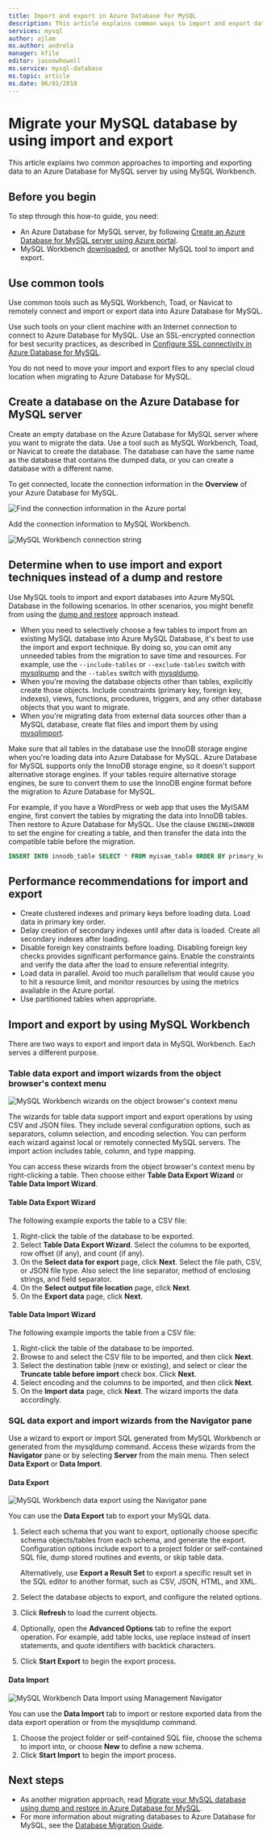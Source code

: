 ```yaml
---
title: Import and export in Azure Database for MySQL
description: This article explains common ways to import and export databases in Azure Database for MySQL, by using tools such as MySQL Workbench.
services: mysql
author: ajlam
ms.author: andrela
manager: kfile
editor: jasonwhowell
ms.service: mysql-database
ms.topic: article
ms.date: 06/01/2018
---
```


# Migrate your MySQL database by using import and export
This article explains two common approaches to importing and exporting data to an Azure Database for MySQL server by using MySQL Workbench. 

## Before you begin
To step through this how-to guide, you need:
- An Azure Database for MySQL server, by following [Create an Azure Database for MySQL server using Azure portal](quickstart-create-mysql-server-database-using-azure-portal.md).
- MySQL Workbench [downloaded](https://dev.mysql.com/downloads/workbench/), or another MySQL tool to import and export.

## Use common tools
Use common tools such as MySQL Workbench, Toad, or Navicat to remotely connect and import or export data into Azure Database for MySQL. 

Use such tools on your client machine with an Internet connection to connect to Azure Database for MySQL. Use an SSL-encrypted connection for best security practices, as described in [Configure SSL connectivity in Azure Database for MySQL](concepts-ssl-connection-security.md).

You do not need to move your import and export files to any special cloud location when migrating to Azure Database for MySQL. 

## Create a database on the Azure Database for MySQL server
Create an empty database on the Azure Database for MySQL server where you want to migrate the data. Use a tool such as MySQL Workbench, Toad, or Navicat to create the database. The database can have the same name as the database that contains the dumped data, or you can create a database with a different name.

To get connected, locate the connection information in the **Overview** of your Azure Database for MySQL.

![Find the connection information in the Azure portal](./media/concepts-migrate-import-export/1_server-overview-name-login.png)

Add the connection information to MySQL Workbench.

![MySQL Workbench connection string](./media/concepts-migrate-import-export/2_setup-new-connection.png)

## Determine when to use import and export techniques instead of a dump and restore
Use MySQL tools to import and export databases into Azure MySQL Database in the following scenarios. In other scenarios, you might benefit from using the [dump and restore](concepts-migrate-dump-restore.md) approach instead. 

- When you need to selectively choose a few tables to import from an existing MySQL database into Azure MySQL Database, it's best to use the import and export technique.  By doing so, you can omit any unneeded tables from the migration to save time and resources. For example, use the `--include-tables` or `--exclude-tables` switch with [mysqlpump](https://dev.mysql.com/doc/refman/5.7/en/mysqlpump.html#option_mysqlpump_include-tables) and the `--tables` switch with [mysqldump](https://dev.mysql.com/doc/refman/5.7/en/mysqldump.html#option_mysqldump_tables).
- When you're moving the database objects other than tables, explicitly create those objects. Include constraints (primary key, foreign key, indexes), views, functions, procedures, triggers, and any other database objects that you want to migrate.
- When you're migrating data from external data sources other than a MySQL database, create flat files and import them by using [mysqlimport](https://dev.mysql.com/doc/refman/5.7/en/mysqlimport.html).

Make sure that all tables in the database use the InnoDB storage engine when you're loading data into Azure Database for MySQL. Azure Database for MySQL supports only the InnoDB storage engine, so it doesn't support alternative storage engines. If your tables require alternative storage engines, be sure to convert them to use the InnoDB engine format before the migration to Azure Database for MySQL. 

For example, if you have a WordPress or web app that uses the MyISAM engine, first convert the tables by migrating the data into InnoDB tables. Then restore to Azure Database for MySQL. Use the clause `ENGINE=INNODB` to set the engine for creating a table, and then transfer the data into the compatible table before the migration. 

   ```sql
   INSERT INTO innodb_table SELECT * FROM myisam_table ORDER BY primary_key_columns
   ```

## Performance recommendations for import and export
-	Create clustered indexes and primary keys before loading data. Load data in primary key order. 
-	Delay creation of secondary indexes until after data is loaded. Create all secondary indexes after loading. 
-	Disable foreign key constraints before loading. Disabling foreign key checks provides significant performance gains. Enable the constraints and verify the data after the load to ensure referential integrity.
-	Load data in parallel. Avoid too much parallelism that would cause you to hit a resource limit, and monitor resources by using the metrics available in the Azure portal. 
-	Use partitioned tables when appropriate.

## Import and export by using MySQL Workbench
There are two ways to export and import data in MySQL Workbench. Each serves a different purpose. 

### Table data export and import wizards from the object browser's context menu
![MySQL Workbench wizards on the object browser's context menu](./media/concepts-migrate-import-export/p1.png)

The wizards for table data support import and export operations by using CSV and JSON files. They include several configuration options, such as separators, column selection, and encoding selection. You can perform each wizard against local or remotely connected MySQL servers. The import action includes table, column, and type mapping. 

You can access these wizards from the object browser's context menu by right-clicking a table. Then choose either **Table Data Export Wizard** or **Table Data Import Wizard**. 

#### Table Data Export Wizard
The following example exports the table to a CSV file: 
1. Right-click the table of the database to be exported. 
2. Select **Table Data Export Wizard**. Select the columns to be exported, row offset (if any), and count (if any). 
3. On the **Select data for export** page, click **Next**. Select the file path, CSV, or JSON file type. Also select the line separator, method of enclosing strings, and field separator. 
4. On the **Select output file location** page, click **Next**. 
5. On the **Export data** page, click **Next**.

#### Table Data Import Wizard
The following example imports the table from a CSV file:
1. Right-click the table of the database to be imported. 
2. Browse to and select the CSV file to be imported, and then click **Next**. 
3. Select the destination table (new or existing), and select or clear the **Truncate table before import** check box. Click **Next**.
4. Select encoding and the columns to be imported, and then click **Next**. 
5. On the **Import data** page, click **Next**. The wizard imports the data accordingly.

### SQL data export and import wizards from the Navigator pane
Use a wizard to export or import SQL generated from MySQL Workbench or generated from the mysqldump command. Access these wizards from the **Navigator** pane or by selecting **Server** from the main menu. Then select **Data Export** or **Data Import**. 

#### Data Export
![MySQL Workbench data export using the Navigator pane](./media/concepts-migrate-import-export/p2.png)

You can use the **Data Export** tab to export your MySQL data. 
1. Select each schema that you want to export, optionally choose specific schema objects/tables from each schema, and generate the export. Configuration options include export to a project folder or self-contained SQL file, dump stored routines and events, or skip table data. 
 
   Alternatively, use **Export a Result Set** to export a specific result set in the SQL editor to another format, such as CSV, JSON, HTML, and XML. 
3. Select the database objects to export, and configure the related options.
4. Click **Refresh** to load the current objects.
5. Optionally, open the **Advanced Options** tab to refine the export operation. For example, add table locks, use replace instead of insert statements, and quote identifiers with backtick characters.
6. Click **Start Export** to begin the export process.


#### Data Import
![MySQL Workbench Data Import using Management Navigator](./media/concepts-migrate-import-export/p3.png)

You can use the **Data Import** tab to import or restore exported data from the data export operation or from the mysqldump command. 
1. Choose the project folder or self-contained SQL file, choose the schema to import into, or choose **New** to define a new schema. 
2. Click **Start Import** to begin the import process.

## Next steps
- As another migration approach, read [Migrate your MySQL database using dump and restore in Azure Database for MySQL](concepts-migrate-dump-restore.md).
- For more information about migrating databases to Azure Database for MySQL, see the [Database Migration Guide](http://aka.ms/datamigration). 
